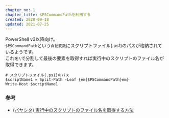 ```yaml
---
chapter_no: 1
chapter_title: $PSCommandPathを利用する
created: 2020-09-18
updated: 2021-07-25
---
```

PowerShell v3以降向け。  
`$PSCommandPath`という`自動変数`にスクリプトファイル(.ps1)のパスが格納されているようです。  
これを`\`で分割して最後の要素を取得すれば実行中のスクリプトのファイル名が取得できます。

```
# スクリプトファイル(.ps1)のパス
$scriptName1 = Split-Path -Leaf {em{$PSCommandPath}em}
Write-Host $scriptName1
```

### 参考
- [(バヤシタ) 実行中のスクリプトのファイル名を取得する方法](https://bayashita.com/p/entry/show/207)

